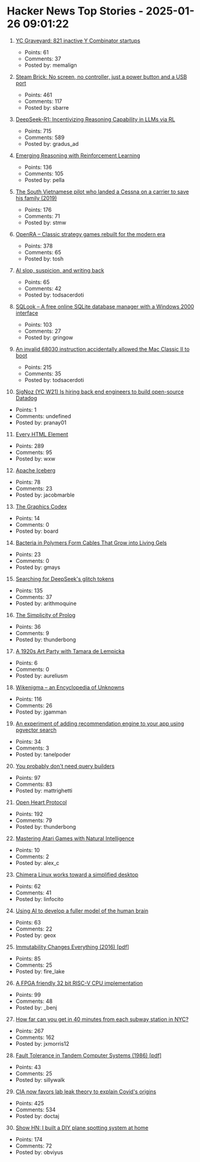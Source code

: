# Hacker News Top Stories - 2025-01-26 09:01:22

1. [YC Graveyard: 821 inactive Y Combinator startups](https://ycgraveyard.iamwillwang.com/)
   - Points: 61
   - Comments: 37
   - Posted by: memalign

2. [Steam Brick: No screen, no controller, just a power button and a USB port](https://crastinator-pro.github.io/steam-brick/)
   - Points: 461
   - Comments: 117
   - Posted by: sbarre

3. [DeepSeek-R1: Incentivizing Reasoning Capability in LLMs via RL](https://arxiv.org/abs/2501.12948)
   - Points: 715
   - Comments: 589
   - Posted by: gradus_ad

4. [Emerging Reasoning with Reinforcement Learning](https://hkust-nlp.notion.site/simplerl-reason)
   - Points: 136
   - Comments: 105
   - Posted by: pella

5. [The South Vietnamese pilot who landed a Cessna on a carrier to save his family (2019)](https://www.historynet.com/maj-buang-lys-daring-feat-to-save-his-family/)
   - Points: 176
   - Comments: 71
   - Posted by: stmw

6. [OpenRA – Classic strategy games rebuilt for the modern era](https://www.openra.net/)
   - Points: 378
   - Comments: 65
   - Posted by: tosh

7. [AI slop, suspicion, and writing back](https://benjamincongdon.me/blog/2025/01/25/AI-Slop-Suspicion-and-Writing-Back/)
   - Points: 65
   - Comments: 42
   - Posted by: todsacerdoti

8. [SQLook – A free online SQLite database manager with a Windows 2000 interface](https://sqlook.com)
   - Points: 103
   - Comments: 27
   - Posted by: gringow

9. [An invalid 68030 instruction accidentally allowed the Mac Classic II to boot](https://www.downtowndougbrown.com/2025/01/the-invalid-68030-instruction-that-accidentally-allowed-the-mac-classic-ii-to-successfully-boot-up/)
   - Points: 215
   - Comments: 35
   - Posted by: todsacerdoti

10. [SigNoz (YC W21) Is hiring back end engineers to build open-source Datadog](https://www.linkedin.com/posts/pranay01_inviting-backend-engineers-interested-activity-7275015683980075008-CzV9)
   - Points: 1
   - Comments: undefined
   - Posted by: pranay01

11. [Every HTML Element](https://iamwillwang.com/dollar/every-html-element/)
   - Points: 289
   - Comments: 95
   - Posted by: wxw

12. [Apache Iceberg](https://iceberg.apache.org/)
   - Points: 78
   - Comments: 23
   - Posted by: jacobmarble

13. [The Graphics Codex](https://graphicscodex.com/)
   - Points: 14
   - Comments: 0
   - Posted by: board

14. [Bacteria in Polymers Form Cables That Grow into Living Gels](https://www.caltech.edu/about/news/bacteria-in-polymers-form-cables-that-grow-into-living-gels)
   - Points: 23
   - Comments: 0
   - Posted by: gmays

15. [Searching for DeepSeek's glitch tokens](https://outsidetext.substack.com/p/anomalous-tokens-in-deepseek-v3-and)
   - Points: 135
   - Comments: 37
   - Posted by: arithmoquine

16. [The Simplicity of Prolog](https://bitsandtheorems.com/the-simplicity-of-prolog/)
   - Points: 36
   - Comments: 9
   - Posted by: thunderbong

17. [A 1920s Art Party with Tamara de Lempicka](https://www.dailyartmagazine.com/welcoming-the-twenties-with-tamara-de-lempicka/)
   - Points: 6
   - Comments: 0
   - Posted by: aureliusm

18. [Wikenigma – an Encyclopedia of Unknowns](https://wikenigma.org.uk/start)
   - Points: 116
   - Comments: 26
   - Posted by: jgamman

19. [An experiment of adding recommendation engine to your app using pgvector search](https://silk.us/blog/vector-search-ai-integration/)
   - Points: 34
   - Comments: 3
   - Posted by: tanelpoder

20. [You probably don't need query builders](https://mattrighetti.com/2025/01/20/you-dont-need-sql-builders)
   - Points: 97
   - Comments: 83
   - Posted by: mattrighetti

21. [Open Heart Protocol](https://openheart.fyi/)
   - Points: 192
   - Comments: 79
   - Posted by: thunderbong

22. [Mastering Atari Games with Natural Intelligence](https://www.verses.ai/blog/mastering-atari-games-with-natural-intelligence)
   - Points: 10
   - Comments: 2
   - Posted by: alex_c

23. [Chimera Linux works toward a simplified desktop](https://lwn.net/Articles/1004324/)
   - Points: 62
   - Comments: 41
   - Posted by: linfocito

24. [Using AI to develop a fuller model of the human brain](https://magazine.ucsf.edu/building-a-silicon-brain)
   - Points: 63
   - Comments: 22
   - Posted by: geox

25. [Immutability Changes Everything (2016) [pdf]](https://www.cidrdb.org/cidr2015/Papers/CIDR15_Paper16.pdf)
   - Points: 85
   - Comments: 25
   - Posted by: fire_lake

26. [A FPGA friendly 32 bit RISC-V CPU implementation](https://github.com/SpinalHDL/VexRiscv)
   - Points: 99
   - Comments: 48
   - Posted by: _benj

27. [How far can you get in 40 minutes from each subway station in NYC?](https://subwaysheds.com/#11.27/40.7427/-73.9869)
   - Points: 267
   - Comments: 162
   - Posted by: jxmorris12

28. [Fault Tolerance in Tandem Computer Systems (1986) [pdf]](https://jimgray.azurewebsites.net/papers/TandemTR86.2_FaultToleranceInTandemComputerSystems.pdf)
   - Points: 43
   - Comments: 25
   - Posted by: sillywalk

29. [CIA now favors lab leak theory to explain Covid's origins](https://www.nytimes.com/2025/01/25/us/politics/cia-covid-lab-leak.html)
   - Points: 425
   - Comments: 534
   - Posted by: doctaj

30. [Show HN: I built a DIY plane spotting system at home](https://pilane.obviy.us/)
   - Points: 174
   - Comments: 72
   - Posted by: obviyus

